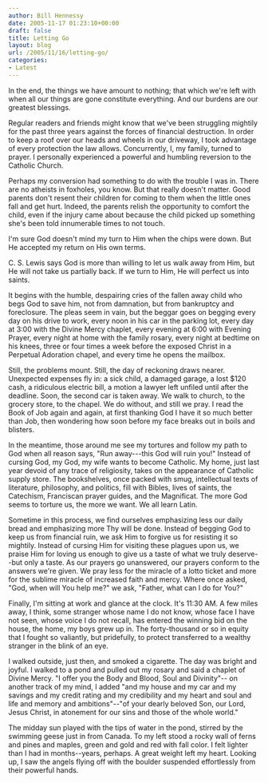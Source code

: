 ```yaml
---
author: Bill Hennessy
date: 2005-11-17 01:23:10+00:00
draft: false
title: Letting Go
layout: blog
url: /2005/11/16/letting-go/
categories:
- Latest
---
```


In the end, the things we have amount to nothing; that which we're left with when all our things are gone constitute everything.  And our burdens are our greatest blessings.

Regular readers and friends might know that we've been struggling mightily for the past three years against the forces of financial destruction.  In order to keep a roof over our heads and wheels in our driveway, I took advantage of every protection the law allows.   Concurrently, I, my family, turned to prayer.  I personally experienced a powerful and humbling reversion to the Catholic Church.

Perhaps my conversion had something to do with the trouble I was in.  There are no atheists in foxholes, you know.  But that really doesn't matter.  Good parents don't resent their children for coming to them when the little ones fall and get hurt.  Indeed, the parents relish the opportunity to comfort the child, even if the injury came about because the child picked up something she's been told innumerable times to not touch.

I'm sure God doesn't mind my turn to Him when the chips were down.  But He accepted my return on His own terms.

C. S. Lewis says God is more than willing to let us walk away from Him, but He will not take us partially back.  If we turn to Him, He will perfect us into saints.

It begins with the humble, despairing cries of the fallen away child who begs God to save him, not from damnation, but from bankruptcy and foreclosure.  The pleas seem in vain, but the beggar goes on begging every day on his drive to work, every noon in his car in the parking lot, every day at 3:00 with the Divine Mercy chaplet, every evening at 6:00 with Evening Prayer, every night at home with the family rosary, every night at bedtime on his knees, three or four times a week before the exposed Christ in a Perpetual Adoration chapel, and every time he opens the mailbox.

Still, the problems mount.  Still, the day of reckoning draws nearer.  Unexpected expenses fly in:  a sick child, a damaged garage, a lost $120 cash, a ridiculous electric bill, a motion a lawyer left unfiled until after the deadline.   Soon, the second car is taken away.  We walk to church, to the grocery store, to the chapel.  We do without, and still we pray.  I read the Book of Job again and again, at first thanking God I have it so much better than Job, then wondering how soon before my face breaks out in boils and blisters.

In the meantime, those around me see my tortures and follow my path to God when all reason says, "Run away---this God will ruin you!"  Instead of cursing God, my God, my wife wants to become Catholic.  My home, just last year devoid of any trace of religiosity, takes on the appearance of Catholic supply store.  The bookshelves, once packed with smug, intellectual texts of literature, philosophy, and politics, fill with Bibles, lives of saints, the Catechism, Franciscan prayer guides, and the Magnificat.    The more God seems to torture us, the more we want.  We all learn Latin.

Sometime in this process, we find ourselves emphasizing less our daily bread and emphasizing more Thy will be done.  Instead of begging God to keep us from financial ruin, we ask Him to forgive us for resisting it so mightily.  Instead of cursing Him for visiting these plagues upon us, we praise Him for loving us enough to give us a taste of what we truly deserve--but only a taste.  As our prayers go unanswered, our prayers conform to the answers we're given.  We pray less for the miracle of a lotto ticket and more for the sublime miracle of increased faith and mercy.  Where once asked, "God, when will You help me?" we ask, "Father, what can I do for You?"

Finally, I'm sitting at work and glance at the clock.  It's 11:30 AM.  A few miles away, I think, some stranger whose name I do not know, whose face I have not seen, whose voice I do not recall, has entered the winning bid on the house, the home, my boys grew up in.  The forty-thousand or so in equity that I fought so valiantly, but pridefully, to protect transferred to a wealthy stranger in the blink of an eye.

I walked outside, just then, and smoked a cigarette.  The day was bright and joyful.  I walked to a pond and pulled out my rosary and said a chaplet of Divine Mercy.  "I offer you the Body and Blood, Soul and Divinity"-- on another track of my mind, I added "and my house and my car and my savings and my credit rating and my credibility and my heart and soul and life and memory and ambitions"--"of your dearly beloved Son, our Lord, Jesus Christ, in atonement for our sins and those of the whole world."

The midday sun played with the tips of water in the pond, stirred by the swimming geese just in from Canada.  To my left stood a rocky wall of ferns and pines and maples, green and gold and red with fall color.   I felt lighter than I had in months--years, perhaps.  A great weight left my heart.  Looking up, I saw the angels flying off with the boulder suspended effortlessly from their powerful hands.

